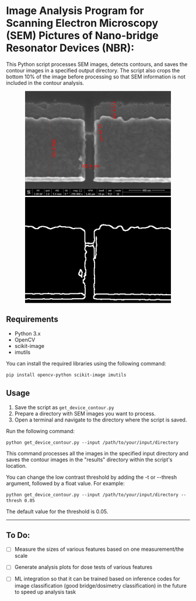 # Image Analysis Program for Scanning Electron Microscopy (SEM) Pictures of Nano-bridge Resonator Devices (NBR):


This Python script processes SEM images, detects contours, and saves the contour images in a specified output directory. The script also crops the bottom 10% of the image before processing so that SEM information is not included in the contour analysis.

<p align="center">
  <img src="og.jpg" alt="Original Image" width="400" />
  <img src="contour.jpg" alt="Contour Image" width="400" height="290" />
</p>

## Requirements

- Python 3.x
- OpenCV
- scikit-image
- imutils

You can install the required libraries using the following command:

```bash
pip install opencv-python scikit-image imutils
```

## Usage

1. Save the script as `get_device_contour.py`
2. Prepare a directory with SEM images you want to process.
3. Open a terminal and navigate to the directory where the script is saved.

Run the following command:

```
python get_device_contour.py --input /path/to/your/input/directory
```

This command processes all the images in the specified input directory and saves the contour images in the "results" directory within the script's location.

You can change the low contrast threshold by adding the -t or --thresh argument, followed by a float value. For example:

```
python get_device_contour.py --input /path/to/your/input/directory --thresh 0.05
```

The default value for the threshold is 0.05.


---

## To Do:

- [ ] Measure the sizes of various features based on one measurement/the scale

- [ ] Generate analysis plots for dose tests of various features

- [ ] ML integration so that it can be trained based on inference codes for image classification (good bridge/dosimetry classification) in the future to speed up analysis task


